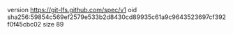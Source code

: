 version https://git-lfs.github.com/spec/v1
oid sha256:59854c569ef2579e533b2d8430cd89935c61a9c9643523697cf392f0f45cbc02
size 89
